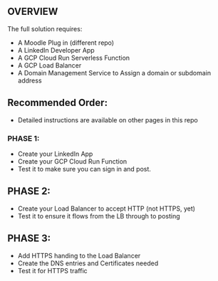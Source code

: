 ## OVERVIEW
The full solution requires:

- A Moodle Plug in (different repo)
- A LinkedIn Developer App 
- A GCP Cloud Run Serverless Function
- A GCP Load Balancer
- A Domain Management Service to Assign a domain or subdomain address

## Recommended Order:
- Detailed instructions are available on other pages in this repo

### PHASE 1:
- Create your LinkedIn App 
- Create your GCP Cloud Run Function
- Test it to make sure you can sign in and post.

## PHASE 2:
- Create your Load Balancer to accept HTTP (not HTTPS, yet)
- Test it to ensure it flows from the LB through to posting

## PHASE 3:
- Add HTTPS handing to the Load Balancer
- Create the DNS entries and Certificates needed
- Test it for HTTPS traffic
  
